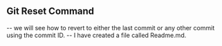 ## Git Reset Command
-- we will see how to revert to either the last commit or any other commit using the commit ID.
-- I have created a file called Readme.md.